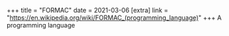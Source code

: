 +++
title = "FORMAC"
date = 2021-03-06
[extra]
link = "https://en.wikipedia.org/wiki/FORMAC_(programming_language)"
+++
A programming language

